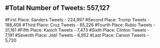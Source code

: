 #Total Number of Tweets: 557,127 
---
#First Place: Sanders Tweets - 224,997
#Second Place: Trump Tweets - 188,408
#Third Place: Cruz Tweets - 85,226
#Fourth Place: Rubio Tweets - 31,161
#Fifth Place: Kasich Tweets - 7,473
#Sixth Place: Clinton Tweets - 7,191
#Seventh Place: Jeb! Tweets - 6,952
#Last Place: Carson Tweets - 5,720
